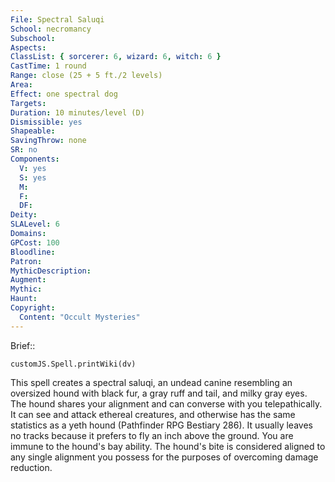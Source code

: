 ```yaml
---
File: Spectral Saluqi
School: necromancy
Subschool: 
Aspects: 
ClassList: { sorcerer: 6, wizard: 6, witch: 6 }
CastTime: 1 round
Range: close (25 + 5 ft./2 levels)
Area: 
Effect: one spectral dog
Targets: 
Duration: 10 minutes/level (D)
Dismissible: yes
Shapeable: 
SavingThrow: none
SR: no
Components:
  V: yes
  S: yes
  M: 
  F: 
  DF: 
Deity: 
SLALevel: 6
Domains: 
GPCost: 100
Bloodline: 
Patron: 
MythicDescription: 
Augment: 
Mythic: 
Haunt: 
Copyright:
  Content: "Occult Mysteries"
---
```

Brief:: 

```dataviewjs
customJS.Spell.printWiki(dv)
```

This spell creates a spectral saluqi, an undead canine resembling an oversized hound with black fur, a gray ruff and tail, and milky gray eyes. The hound shares your alignment and can converse with you telepathically. It can see and attack ethereal creatures, and otherwise has the same statistics as a yeth hound (Pathfinder RPG Bestiary 286). It usually leaves no tracks because it prefers to fly an inch above the ground. You are immune to the hound's bay ability. The hound's bite is considered aligned to any single alignment you possess for the purposes of overcoming damage reduction.
